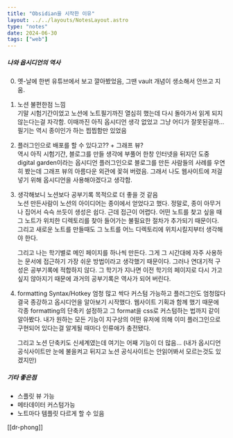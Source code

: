 ```yaml
---
title: "Obsidian을 시작한 이유"
layout: ../../layouts/NotesLayout.astro
type: "notes"
date: 2024-06-30
tags: ["web"]
---
```

##### 나와 옵시디언의 역사
0. 옛-날에 한번 유튜브에서 보고 깔아봤었음, 그땐 vault 개념이 생소해서 안쓰고 지움.

1. 노션 불편한점 느낌  
	기말 시험기간이었고 노션에 노트필기까진 열심히 했는데 다시 돌아가서 읽게 되지 않는다는걸 자각함.
	이때까진 아직 옵시디언 생각 없었고 그냥 어디가 잘못된걸까… 필기는 역시 종이인가 하는 찝찝함만 있었음
2. 플러그인으로 배포를 할 수 있다고?? + 그래프 뷰?  
	역시 아직 시험기간, 블로그를 만들 생각에 부풀어 한창 인터넷을 뒤지던 도중 digital garden이라는 옵시디언 플러그인으로 블로그를 만든 사람들의 사례를 우연히 봤는데 그래프 뷰의 아름다운 외관에 꽂혀 버렸음. 그래서 나도 웹사이트에 저걸 넣기 위해 옵시디언을 사용해야겠다고 생각함.
3. 생각해보니 노션보다 공부기록 목적으로 더 좋을 것 같음  
	노션 만든사람이 노션의 아이디어는 종이에서 얻었다고 했다. 정말로, 종이 아무거나 집어서 슥슥 쓰듯이 생성은 쉽다. 근데 접근이 어렵다. 어떤 노트를 찾고 싶을 때 그 노트가 위치한 디렉토리를 찾아 들어가는 불필요한 절차가 추가되기 때문이다. 그리고 새로운 노트를 만들때도 그 노트를 어느 디렉토리에 위치시킬지부터 생각해야 한다.
	
	그리고 나는 학기별로 메인 페이지를 하나씩 만든다. 그게 그 시간대에 자주 사용하는 문서에 접근하기 가장 쉬운 방법이라고 생각했기 때문이다. 그러나 연대기적 구성은 공부기록에 적합하지 않다. 그 학기가 지나면 이전 학기의 페이지로 다시 가고 싶지 않아지기 때문에 과거의 공부기록은 역사가 되어 버린다.
4.  formatting Syntax/Hotkey 엄청 많고 싹다 커스텀 가능하고 플러그인도 엄청많다  
	결국 종강하고 옵시디언을 알아보기 시작했다. 웹사이트 기획과 함께 했기 때문에 각종 formatting의 단축키 설정하고 그 format을 css로 커스텀하는 법까지 같이 알아봤다. 내가 원하는 모든 기능이 지구상의 어떤 유저에 의해 이미 플러그인으로 구현되어 있다는걸 알게될 때마다 인류애가 충전됐다.
	
	그리고 노션 단축키도 신세계였는데 여기는 어째 기능이 더 많음… (내가 옵시디언 공식사이트만 눈에 불을켜고 뒤지고 노션 공식사이트는 안읽어봐서 모르는것도 있겠지만)

##### 기타 좋은점
- 스플릿 뷰 가능
- 메타데이터 커스텀가능
- 노트마다 템플릿 다르게 할 수 있음

[[dr-phong]]